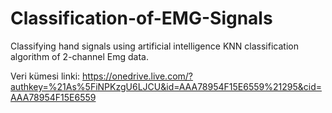 # Classification-of-EMG-Signals
Classifying hand signals using artificial intelligence KNN classification algorithm of 2-channel Emg data.

Veri kümesi linki: https://onedrive.live.com/?authkey=%21As%5FiNPKzgU6LJCU&id=AAA78954F15E6559%21295&cid=AAA78954F15E6559

